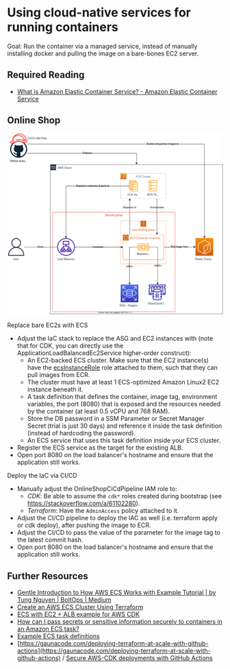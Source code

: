 # Using cloud-native services for running containers

Goal: Run the container via a managed service, instead of manually installing docker and pulling the image on a bare-bones EC2 server.

## Required Reading

- [What is Amazon Elastic Container Service? - Amazon Elastic Container Service](https://docs.aws.amazon.com/AmazonECS/latest/developerguide/Welcome.html)

## Online Shop

![Application Diagram](https://raw.githubusercontent.com/msg-CareerPaths/aws-devops-training/master/chapters/diagrams/310.drawio.svg)

Replace bare EC2s with ECS
- Adjust the IaC stack to replace the ASG and EC2 instances with (note that for CDK, you can directly use the ApplicationLoadBalancedEc2Service higher-order construct):
  - An EC2-backed ECS cluster. Make sure that the EC2 instance(s) have the [ecsInstanceRole](https://docs.aws.amazon.com/AmazonECS/latest/developerguide/instance_IAM_role.html) role attached to them, such that they can pull images from ECR.
  - The cluster must have at least 1 ECS-optimized Amazon Linux2 EC2 instance beneath it.
  - A task definition that defines the container, image tag, environment variables, the port (8080) that is exposed and the resources needed by the container (at least 0.5 vCPU and 768 RAM).
  - Store the DB password in a SSM Parameter or Secret Manager Secret (trial is just 30 days) and reference it inside the task definition (instead of hardcoding the password). 
  - An ECS service that uses this task definition inside your ECS cluster.
- Register the ECS service as the target for the existing ALB.
- Open port 8080 on the load balancer's hostname and ensure that the application still works.

Deploy the IaC via CI/CD
- Manually adjust the OnlineShopCiCdPipeline IAM role to:
  - *CDK*: Be able to assume the `cdk*` roles created during bootstrap (see https://stackoverflow.com/a/61102280).
  - *Terraform*: Have the `AdminAccess` policy attached to it.
- Adjust the CI/CD pipeline to deploy the IAC as well (i.e. terraform apply or cdk deploy), after pushing the image to ECR.
- Adjust the CI/CD to pass the value of the parameter for the image tag to the latest commit hash.
- Open port 8080 on the load balancer's hostname and ensure that the application still works.

## Further Resources

- [Gentle Introduction to How AWS ECS Works with Example Tutorial | by Tung Nguyen | BoltOps | Medium](https://medium.com/boltops/gentle-introduction-to-how-aws-ecs-works-with-example-tutorial-cea3d27ce63d)
- [Create an AWS ECS Cluster Using Terraform](https://dev.to/thnery/create-an-aws-ecs-cluster-using-terraform-g80)
- [ECS with EC2 + ALB example for AWS CDK](https://github.com/aws-samples/aws-cdk-examples/tree/master/typescript/ecs/ecs-service-with-advanced-alb-config)
- [How can I pass secrets or sensitive information securely to containers in an Amazon ECS task?](https://aws.amazon.com/premiumsupport/knowledge-center/ecs-data-security-container-task/)
- [Example ECS task definitions](https://docs.aws.amazon.com/AmazonECS/latest/developerguide/example_task_definitions.html)
- [https://gaunacode.com/deploying-terraform-at-scale-with-github-actions](https://gaunacode.com/deploying-terraform-at-scale-with-github-actions) / [Secure AWS-CDK deployments with GitHub Actions](https://dev.to/simonireilly/secure-aws-cdk-deployments-with-github-actions-3jfk)
